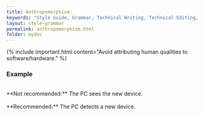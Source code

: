 ```yaml
---
title: Anthropomorphism
keywords: "Style Guide, Grammar, Technical Writing, Technical Editing, Anthropomorphism"
layout: style-grammar
permalink: anthropomorphism.html
folder: mydoc
---
```


{% include important.html content="Avoid attributing human qualities to software/hardware." %}

### Example
<br>
<i class="fa fa-thumbs-down fa-lg" style="color: red;"></i> **Not recommended:** The PC sees the new device.<br><br>
<i class="fa fa-thumbs-up fa-lg" style="color: green;"></i> **Recommended:** The PC detects a new device.<br><br>



